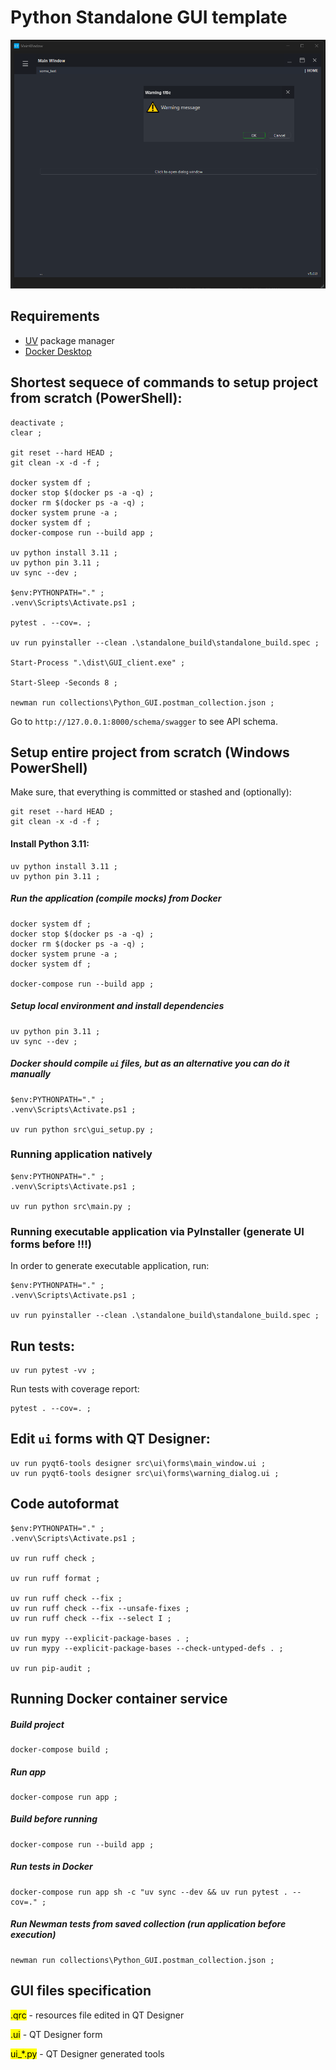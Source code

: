 # Python Standalone GUI template

[![Preview Image](images/Runtime_screenshot.png)](https://github.com/DariuszMak/python-standalone-gui-template/releases/download/0.5.0/GUI_client.exe)

## Requirements

- [UV](https://github.com/astral-sh/uv) package manager
- [Docker Desktop](https://www.docker.com/products/docker-desktop)


## Shortest sequece of commands to setup project from scratch (PowerShell):

```commandline
deactivate ; 
clear ; 

git reset --hard HEAD ; 
git clean -x -d -f ; 

docker system df ; 
docker stop $(docker ps -a -q) ; 
docker rm $(docker ps -a -q) ; 
docker system prune -a ; 
docker system df ; 
docker-compose run --build app ; 

uv python install 3.11 ; 
uv python pin 3.11 ; 
uv sync --dev ; 

$env:PYTHONPATH="." ; 
.venv\Scripts\Activate.ps1 ; 

pytest . --cov=. ; 

uv run pyinstaller --clean .\standalone_build\standalone_build.spec ; 

Start-Process ".\dist\GUI_client.exe" ; 

Start-Sleep -Seconds 8 ; 

newman run collections\Python_GUI.postman_collection.json ; 
```

Go to `http://127.0.0.1:8000/schema/swagger` to see API schema.


## Setup entire project from scratch (Windows PowerShell)

Make sure, that everything is committed or stashed and (optionally):

```commandline
git reset --hard HEAD ; 
git clean -x -d -f ; 
```

#### Install Python 3.11:

```commandline
uv python install 3.11 ; 
uv python pin 3.11 ; 
```

##### Run the application (compile mocks) from Docker

```commandline
docker system df ; 
docker stop $(docker ps -a -q) ; 
docker rm $(docker ps -a -q) ; 
docker system prune -a ; 
docker system df ; 

docker-compose run --build app ; 
```

##### Setup local environment and install dependencies

```commandline 
uv python pin 3.11 ; 
uv sync --dev ; 
```

##### Docker should compile ```ui``` files, but as an alternative you can do it manually

```commandline
$env:PYTHONPATH="." ; 
.venv\Scripts\Activate.ps1 ; 

uv run python src\gui_setup.py ; 
```

### Running application natively

```commandline
$env:PYTHONPATH="." ; 
.venv\Scripts\Activate.ps1 ; 

uv run python src\main.py ; 
```

### Running executable application via PyInstaller (generate UI forms before !!!)

In order to generate executable application, run:
```commandline
$env:PYTHONPATH="." ; 
.venv\Scripts\Activate.ps1 ; 

uv run pyinstaller --clean .\standalone_build\standalone_build.spec ; 
```


## Run tests:

```commandline
uv run pytest -vv ; 
```

Run tests with coverage report:

```commandline
pytest . --cov=. ; 
```


## Edit `ui` forms with QT Designer:

```commandline
uv run pyqt6-tools designer src\ui\forms\main_window.ui ;
uv run pyqt6-tools designer src\ui\forms\warning_dialog.ui ;
```


## Code autoformat

```commandline
$env:PYTHONPATH="." ; 
.venv\Scripts\Activate.ps1 ; 

uv run ruff check ; 

uv run ruff format ; 

uv run ruff check --fix ; 
uv run ruff check --fix --unsafe-fixes ; 
uv run ruff check --fix --select I ; 

uv run mypy --explicit-package-bases . ; 
uv run mypy --explicit-package-bases --check-untyped-defs . ; 

uv run pip-audit ; 
```

## Running Docker container service

##### Build project
```commandline
docker-compose build ; 
```

##### Run app
```commandline
docker-compose run app ; 
```

##### Build before running
```commandline
docker-compose run --build app ; 
```

##### Run tests in Docker
```commandline
docker-compose run app sh -c "uv sync --dev && uv run pytest . --cov=." ; 
```

##### Run Newman tests from saved collection (run application before execution)
```commandline
newman run collections\Python_GUI.postman_collection.json ; 
```

## GUI files specification

<mark>.qrc</mark> - resources file edited in QT Designer

<mark>.ui</mark> - QT Designer form

<mark>ui_*.py</mark> - QT Designer generated tools
